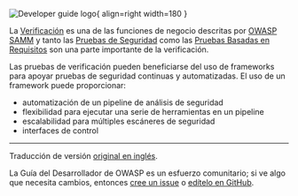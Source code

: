 ![Developer guide logo](../../../assets/images/dg_logo_bbd.png "Guía del Desarrollador"){ align=right width=180 }

La [Verificación][sammv] es una de las funciones de negocio descritas por [OWASP SAMM][samm]
y tanto las [Pruebas de Seguridad][sammvst] como las [Pruebas Basadas en Requisitos][sammvrt]
son una parte importante de la verificación.

Las pruebas de verificación pueden beneficiarse del uso de frameworks para apoyar pruebas de seguridad continuas
y automatizadas.
El uso de un framework puede proporcionar:

* automatización de un pipeline de análisis de seguridad
* flexibilidad para ejecutar una serie de herramientas en un pipeline
* escalabilidad para múltiples escáneres de seguridad
* interfaces de control

----

Traducción de versión [original en inglés][en0830].

La Guía del Desarrollador de OWASP es un esfuerzo comunitario;
si ve algo que necesita cambios, entonces [cree un issue][issue0830] o [edítelo en GitHub][edit0830].

[edit0830]: https://github.com/OWASP/DevGuide/blob/main/docs/es/06-verification/03-frameworks/index.md
[en0830]: https://devguide.owasp.org/en/06-verification/03-frameworks/
[issue0830]: https://github.com/OWASP/DevGuide/issues/new?labels=enhancement&template=request.md&title=Update:%2006-verification/03-frameworks/index
[samm]: https://owaspsamm.org/about/
[sammv]: https://owaspsamm.org/model/verification/
[sammvrt]: https://owaspsamm.org/model/verification/requirements-driven-testing/
[sammvst]: https://owaspsamm.org/model/verification/security-testing/
